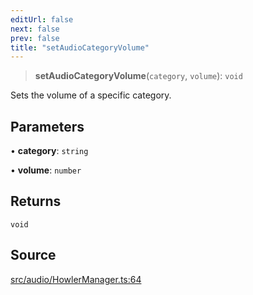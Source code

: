 ```yaml
---
editUrl: false
next: false
prev: false
title: "setAudioCategoryVolume"
---
```


> **setAudioCategoryVolume**(`category`, `volume`): `void`

Sets the volume of a specific category.

## Parameters

• **category**: `string`

• **volume**: `number`

## Returns

`void`

## Source

[src/audio/HowlerManager.ts:64](https://github.com/relishinc/dill-pixel/blob/c79d8e8552aaa0f13a29535c819ae67d025b4669/src/audio/HowlerManager.ts#L64)
